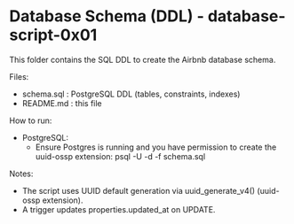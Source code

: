 # Database Schema (DDL) - database-script-0x01

This folder contains the SQL DDL to create the Airbnb database schema.

Files:
- schema.sql : PostgreSQL DDL (tables, constraints, indexes)
- README.md  : this file

How to run:
- PostgreSQL:
  - Ensure Postgres is running and you have permission to create the uuid-ossp extension:
    psql -U <user> -d <db> -f schema.sql

Notes:
- The script uses UUID default generation via uuid_generate_v4() (uuid-ossp extension).
- A trigger updates properties.updated_at on UPDATE.
